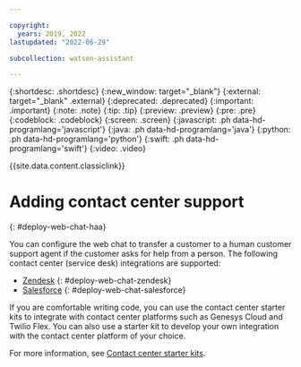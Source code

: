 ```yaml
---

copyright:
  years: 2019, 2022
lastupdated: "2022-06-29"

subcollection: watson-assistant

---
```


{:shortdesc: .shortdesc}
{:new_window: target="_blank"}
{:external: target="_blank" .external}
{:deprecated: .deprecated}
{:important: .important}
{:note: .note}
{:tip: .tip}
{:preview: .preview}
{:pre: .pre}
{:codeblock: .codeblock}
{:screen: .screen}
{:javascript: .ph data-hd-programlang='javascript'}
{:java: .ph data-hd-programlang='java'}
{:python: .ph data-hd-programlang='python'}
{:swift: .ph data-hd-programlang='swift'}
{:video: .video}

{{site.data.content.classiclink}}

# Adding contact center support
{: #deploy-web-chat-haa}

You can configure the web chat to transfer a customer to a human customer support agent if the customer asks for help from a person. The following contact center (service desk) integrations are supported:

- [Zendesk](/docs/watson-assistant?topic=watson-assistant-deploy-zendesk) {: #deploy-web-chat-zendesk}
- [Salesforce](/docs/watson-assistant?topic=watson-assistant-deploy-salesforce) {: #deploy-web-chat-salesforce}

If you are comfortable writing code, you can use the contact center starter kits to integrate with contact center platforms such as Genesys Cloud and Twilio Flex. You can also use a starter kit to develop your own integration with the contact center platform of your choice.

For more information, see [Contact center starter kits](/docs/watson-assistant?topic=watson-assistant-web-chat-service-desk-starter-kits).
